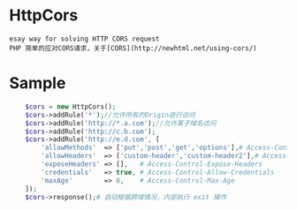# HttpCors
	esay way for solving HTTP CORS request
	PHP 简单的应对CORS请求，关于[CORS](http://newhtml.net/using-cors/)

# Sample

```php
	$cors = new HttpCors();
	$cors->addRule('*');//允许所有的Origin进行访问
	$cors->addRule('http://*.a.com');//允许某子域名访问
	$cors->addRule('http://c.b.com');
	$cors->addRule('http://e.d.com', [
		'allowMethods'  => ['put','post','get','options'],# Access-Control-Allow-Methods
		'allowHeaders'  => ['custom-header','custom-header2'],# Access-Control-Allow-Headers
		'exposeHeaders' => [],   # Access-Control-Expose-Headers
		'credentials'   => true, # Access-Control-Allow-Credentials
		'maxAge'        => 0,    # Access-Control-Max-Age
	]);
	$cors->response();# 自动根据跨域情况，内部执行 exit 操作
```

